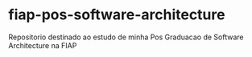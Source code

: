 # fiap-pos-software-architecture
Repositorio destinado ao estudo de minha Pos Graduacao de Software Architecture na FIAP
